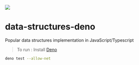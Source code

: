 ![](https://github.com/iykekings/data-structures-deno/workflows/Test/badge.svg)

# data-structures-deno

Popular data structures implementation in JavaScript/Typescript

> To run : Install [Deno](https://deno.land)

```sh
deno test --allow-net
```
